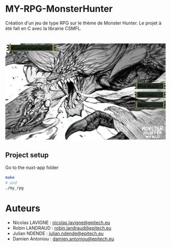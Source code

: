 # MY-RPG-MonsterHunter
Création d'un jeu de type RPG sur le thème de Monster Hunter.
Le projet à été fait en C avec la librairie CSMFL.

# ![Screenshot du jeu](./assets/hud/Screenshot_20221017_133630.png?raw=true)

## Project setup

Go to the nuxt-app folder
```bash
make
# and
./my_rpg
```

# Auteurs

* Nicolas LAVIGNE : nicolas.lavigne@epitech.eu
* Robin LANDRAUD : robin.landraud@epitech.eu
* Julian NDENDE : julian.ndende@epitech.eu
* Damien Antoniou : damien.antoniou@epitech.eu
